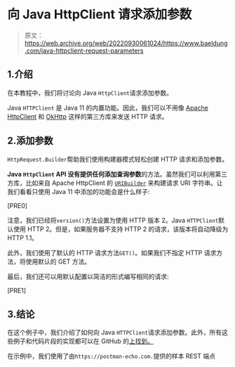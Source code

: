 # 向 Java HttpClient 请求添加参数

> 原文：<https://web.archive.org/web/20220930061024/https://www.baeldung.com/java-httpclient-request-parameters>

## 1.介绍

在本教程中，我们将讨论向 Java `HttpClient`请求添加参数。

Java `HTTPClient` 是 Java 11 的内置功能。因此，我们可以不用像 [Apache HttpClient](/web/20221117045616/https://www.baeldung.com/httpclient-guide) 和 [OkHttp](/web/20221117045616/https://www.baeldung.com/guide-to-okhttp) 这样的第三方库来发送 HTTP 请求。

## 2.添加参数

`HttpRequest.Builder`帮助我们使用构建器模式轻松创建 HTTP 请求和添加参数。

**Java `HttpClient` API 没有提供任何添加查询参数**的方法。虽然我们可以利用第三方库，比如来自 Apache HttpClient 的 [`URIBuilder`](https://web.archive.org/web/20221117045616/https://www.drafts.baeldung.com/apache-httpclient-parameters#add-parameters-to-httpclient-requests-using-uribuilder) 来构建请求 URI 字符串。让我们看看只使用 Java 11 中添加的功能会是什么样子:

[PRE0]

注意，我们已经将`version()`方法设置为使用 HTTP 版本 2。Java `HTTPClient`默认使用 HTTP 2。但是，如果服务器不支持 HTTP 2 的请求，该版本将自动降级为 HTTP 1.1。

此外，我们使用了默认的 HTTP 请求方法`GET()`。如果我们不指定 HTTP 请求方法，将使用默认的 GET 方法。

最后，我们还可以用默认配置以简洁的形式编写相同的请求:

[PRE1]

## 3.结论

在这个例子中，我们介绍了如何向 Java `HTTPClient`请求添加参数。此外，所有这些例子和代码片段的实现都可以在 GitHub 的[上找到。](https://web.archive.org/web/20221117045616/https://github.com/eugenp/tutorials/tree/master/core-java-modules/core-java-11-3)

在示例中，我们使用了由`https://postman-echo.com.`提供的样本 REST 端点